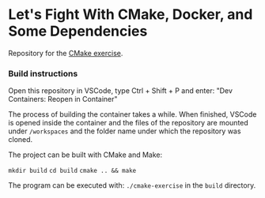 # Let's Fight With CMake, Docker, and Some Dependencies

Repository for the [CMake exercise](https://github.com/Simulation-Software-Engineering/Lecture-Material/blob/main/03_building_and_packaging/cmake_exercise.md).

### Build instructions

Open this repository in VSCode, type Ctrl + Shift + P and enter: "Dev Containers: Reopen in Container"

The process of building the container takes a while.
When finished, VSCode is opened inside the container and the files of the repository are mounted under `/workspaces` and the folder name under which the repository was cloned.

The project can be built with CMake and Make:

`mkdir build`
`cd build`
`cmake .. && make`

The program can be executed with: `./cmake-exercise` in the `build` directory.
